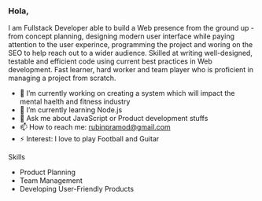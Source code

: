 ### Hola,

I am Fullstack Developer able to build a Web presence from the ground up - from concept planning, designing modern user interface while paying attention to the user experince, programming the project and woring on the SEO to help reach out to a wider audience. Skilled at writing well-designed, testable and efficient code using current best practices in Web development. Fast learner, hard worker and team player who is proficient in managing a project from scratch.

- 🔭  I’m currently working on creating a system which will impact the mental haelth and fitness industry
- 🌱  I’m currently learning Node.js
- 💬  Ask me about JavaScript or Product development stuffs
- 📫  How to reach me: rubinpramod@gmail.com
- ⚡   Interest: I love to play Football and Guitar


Skills

- Product Planning
- Team Management
- Developing User-Friendly Products
